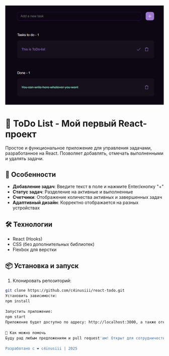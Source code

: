 ![ToDo List Preview](./assets/preview.png)
# 📝 ToDo List - Мой первый React-проект

Простое и функциональное приложение для управления задачами, разработанное на React. Позволяет добавлять, отмечать выполненными и удалять задачи.

## 🚀 Особенности

- **Добавление задач**: Введите текст в поле и нажмите Enter/кнопку "+"
- **Статус задач**: Разделение на активные и выполненные
- **Счетчики**: Отображение количества активных и завершенных задач
- **Адаптивный дизайн**: Корректно отображается на разных устройствах

## 🛠 Технологии

- React (Hooks)
- CSS (без дополнительных библиотек)
- Flexbox для верстки

## 📦 Установка и запуск

1. Клонировать репозиторий:
```bash
git clone https://github.com/c4inusiii/react-todo.git
Установить зависимости:
npm install

Запустить приложение:
npm start
Приложение будет доступно по адресу: http://localhost:3000, а также откроется в вашем браузере

🤝 Как можно помочь
Буду рад любым предложениям и pull request'ам! Открыт для сотрудничества.

Разработано с ❤️ c4inusiii | 2025